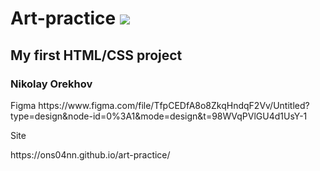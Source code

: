 # Art-practice ![](https://github.com/blackcater/blackcater/raw/main/images/Hi.gif) 
## My first HTML/CSS project
### Nikolay Orekhov

<p>
Figma
https://www.figma.com/file/TfpCEDfA8o8ZkqHndqF2Vv/Untitled?type=design&node-id=0%3A1&mode=design&t=98WVqPVlGU4d1UsY-1
</p>
Site
<p> https://ons04nn.github.io/art-practice/ </p>
